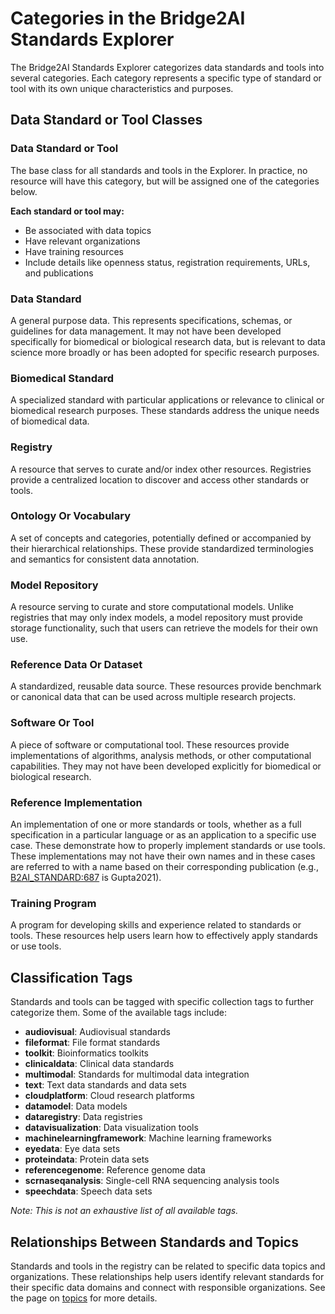 # Categories in the Bridge2AI Standards Explorer

The Bridge2AI Standards Explorer categorizes data standards and tools into several categories. Each category represents a specific type of standard or tool with its own unique characteristics and purposes.


## Data Standard or Tool Classes

### Data Standard or Tool
The base class for all standards and tools in the Explorer. In practice, no resource will have this category, but will be assigned one of the categories below.

**Each standard or tool may:**
* Be associated with data topics
* Have relevant organizations
* Have training resources
* Include details like openness status, registration requirements, URLs, and publications

### Data Standard
A general purpose data. This represents specifications, schemas, or guidelines for data management. It may not have been developed specifically for biomedical or biological research data, but is relevant to data science more broadly or has been adopted for specific research purposes.

### Biomedical Standard
A specialized standard with particular applications or relevance to clinical or biomedical research purposes. These standards address the unique needs of biomedical data.

### Registry
A resource that serves to curate and/or index other resources. Registries provide a centralized location to discover and access other standards or tools.

### Ontology Or Vocabulary
A set of concepts and categories, potentially defined or accompanied by their hierarchical relationships. These provide standardized terminologies and semantics for consistent data annotation.

### Model Repository
A resource serving to curate and store computational models. Unlike registries that may only index models, a model repository must provide storage functionality, such that users can retrieve the models for their own use.

### Reference Data Or Dataset
A standardized, reusable data source. These resources provide benchmark or canonical data that can be used across multiple research projects.

### Software Or Tool
A piece of software or computational tool. These resources provide implementations of algorithms, analysis methods, or other computational capabilities. They may not have been developed explicitly for biomedical or biological research.

### Reference Implementation
An implementation of one or more standards or tools, whether as a full specification in a particular language or as an application to a specific use case. These demonstrate how to properly implement standards or use tools. These implementations may not have their own names and in these cases are referred to with a name based on their corresponding publication (e.g., [B2AI_STANDARD:687](https://b2ai.standards.synapse.org/Explore/Standard/DetailsPage?id=B2AI_STANDARD:687) is Gupta2021).

### Training Program
A program for developing skills and experience related to standards or tools. These resources help users learn how to effectively apply standards or use tools.

## Classification Tags

Standards and tools can be tagged with specific collection tags to further categorize them. Some of the available tags include:

- **audiovisual**: Audiovisual standards
- **fileformat**: File format standards
- **toolkit**: Bioinformatics toolkits
- **clinicaldata**: Clinical data standards
- **multimodal**: Standards for multimodal data integration
- **text**: Text data standards and data sets
- **cloudplatform**: Cloud research platforms
- **datamodel**: Data models
- **dataregistry**: Data registries
- **datavisualization**: Data visualization tools
- **machinelearningframework**: Machine learning frameworks
- **eyedata**: Eye data sets
- **proteindata**: Protein data sets
- **referencegenome**: Reference genome data
- **scrnaseqanalysis**: Single-cell RNA sequencing analysis tools
- **speechdata**: Speech data sets

*Note: This is not an exhaustive list of all available tags.*

## Relationships Between Standards and Topics

Standards and tools in the registry can be related to specific data topics and organizations. These relationships help users identify relevant standards for their specific data domains and connect with responsible organizations. See the page on [topics](topics.md) for more details.

